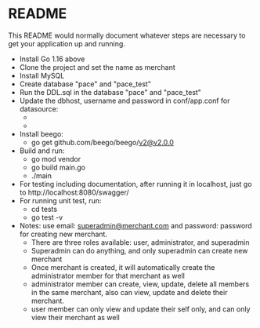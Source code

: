 # README #
This README would normally document whatever steps are necessary to get your application up and running.

* Install Go 1.16 above
* Clone the project and set the name as merchant
* Install MySQL
* Create database "pace" and "pace_test"
* Run the DDL.sql in the database "pace" and "pace_test"
* Update the dbhost, username and password in conf/app.conf for datasource:
    * [username]:[password]@tcp([dbhost]:3306)/pace?charset=utf8
    * [username]:[password]@tcp([dbhost]:3306)/pace_test?charset=utf8
* Install beego:
    * go get github.com/beego/beego/v2@v2.0.0
* Build and run:
    * go mod vendor
    * go build main.go
    * ./main
* For testing including documentation, after running it in localhost, just go to http://localhost:8080/swagger/
* For running unit test, run:
    * cd tests
    * go test -v
* Notes: use email: superadmin@merchant.com and password: password for creating new merchant.
    * There are three roles available: user, administrator, and superadmin
    * Superadmin can do anything, and only superadmin can create new merchant
    * Once merchant is created, it will automatically create the administrator member for that merchant as well
    * administrator member can create, view, update, delete all members in the same merchant, also can view, update and delete their merchant.
    * user member can only view and update their self only, and can only view their merchant as well